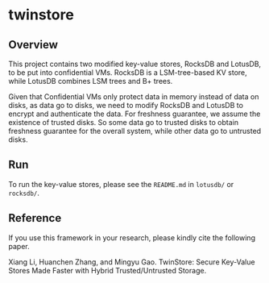# twinstore

## Overview
This project contains two modified key-value stores, RocksDB and LotusDB, to be put into confidential VMs. RocksDB is a LSM-tree-based KV store, while LotusDB combines LSM trees and B+ trees.

Given that Confidential VMs only protect data in memory instead of data on disks, as data go to disks, we need to modify RocksDB and LotusDB to encrypt and authenticate the data. For freshness guarantee, we assume the existence of trusted disks. So some data go to trusted disks to obtain freshness guarantee for the overall system, while other data go to untrusted disks. 

## Run
To run the key-value stores, please see the `README.md` in `lotusdb/` or `rocksdb/`.

## Reference

If you use this framework in your research, please kindly cite the following paper.

Xiang Li, Huanchen Zhang, and Mingyu Gao.
TwinStore: Secure Key-Value Stores Made Faster with Hybrid Trusted/Untrusted Storage.
